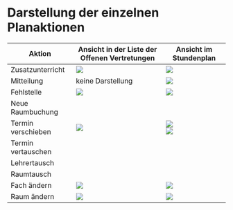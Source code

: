 # Darstellung der einzelnen Planaktionen

Aktion | Ansicht in der Liste der Offenen Vertretungen | Ansicht im Stundenplan
-|-|-
Zusatzunterricht|<img src="/assets/images/vertretungsplan/sub-plan172.jpg"> |<img src="/assets/images/vertretungsplan/sub-plan171.jpg"> 
Mitteilung|keine Darstellung |<img src="/assets/images/vertretungsplan/sub-plan173.jpg"> 
Fehlstelle|<img src="/assets/images/vertretungsplan/sub-plan175.jpg">|<img src="/assets/images/vertretungsplan/sub-plan174.jpg">
Neue Raumbuchung||
Termin verschieben|<img src="/assets/images/vertretungsplan/sub-plan182.png">|<img src="/assets/images/vertretungsplan/sub-plan180.png"><br><img src="/assets/images/vertretungsplan/sub-plan181.png">
Termin vertauschen||
Lehrertausch||
Raumtausch||
Fach ändern|<img src="/assets/images/vertretungsplan/sub-plan178.jpg">|<img src="/assets/images/vertretungsplan/sub-plan176.jpg">
Raum ändern|<img src="/assets/images/vertretungsplan/sub-plan179.jpg">|<img src="/assets/images/vertretungsplan/sub-plan177.jpg">